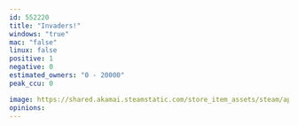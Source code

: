 ```yaml
---
id: 552220
title: "Invaders!"
windows: "true"
mac: "false"
linux: false
positive: 1
negative: 0
estimated_owners: "0 - 20000"
peak_ccu: 0

image: https://shared.akamai.steamstatic.com/store_item_assets/steam/apps/552220/header.jpg?t=1478653320
opinions:
---
```

